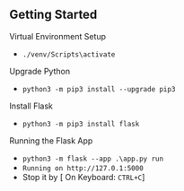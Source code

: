 ## Getting Started

Virtual Environment Setup
- `./venv/Scripts\activate`

Upgrade Python
- `python3 -m pip3 install --upgrade pip3`

Install Flask
- `python3 -m pip3 install flask`

Running the Flask App
- `python3 -m flask --app .\app.py run`
- `Running on http://127.0.1:5000`
- Stop it by [ On Keyboard: `CTRL+C`]



